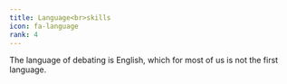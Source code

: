 ```yaml
---
title: Language<br>skills
icon: fa-language
rank: 4
---
```


The language of debating is English, which for most of us is not the first language.
